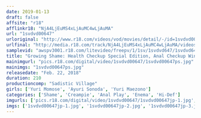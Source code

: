 ```yaml
---
date: 2019-01-13
draft: false
affsite: "r18"
afflinkr18: "NjA4LjEuMS4xLjAuMC4wLjAuMA"
url: "1svdvd00647"
urloriginal: "http://www.r18.com/videos/vod/movies/detail/-/id=1svdvd00647"
urlfinal: "http://media.r18.com/track/NjA4LjEuMS4xLjAuMC4wLjAuMA/videos/vod/movies/detail/-/id=1svdvd00647"
samplevid: "awspv3001.r18.com/litevideo/freepv/1/1sv/1svdvd647/1svdvd647_dmb_w.mp4"
title: "Growing Shame: Health Checkup Special Edition, Anal Checkup Winter 2018"
mainimgurl: "pics.r18.com/digital/video/1svdvd00647/1svdvd00647ps.jpg"
mainimgs: "1svdvd00647ps.jpg"
releasedate: "Feb. 22, 2018"
duration: 210
productioncomp: "Sadistic Village"
girls: ['Yuri Momose', 'Ayuri Sonoda', 'Yuri Maezono']
categories: ['Shame', 'Creampie', 'Anal Play', 'Enema', 'Hi-Def']
imgurls: ['pics.r18.com/digital/video/1svdvd00647/1svdvd00647jp-1.jpg', 'pics.r18.com/digital/video/1svdvd00647/1svdvd00647jp-2.jpg', 'pics.r18.com/digital/video/1svdvd00647/1svdvd00647jp-3.jpg', 'pics.r18.com/digital/video/1svdvd00647/1svdvd00647jp-4.jpg', 'pics.r18.com/digital/video/1svdvd00647/1svdvd00647jp-5.jpg', 'pics.r18.com/digital/video/1svdvd00647/1svdvd00647jp-6.jpg', 'pics.r18.com/digital/video/1svdvd00647/1svdvd00647jp-7.jpg', 'pics.r18.com/digital/video/1svdvd00647/1svdvd00647jp-8.jpg', 'pics.r18.com/digital/video/1svdvd00647/1svdvd00647jp-9.jpg', 'pics.r18.com/digital/video/1svdvd00647/1svdvd00647jp-10.jpg', 'pics.r18.com/digital/video/1svdvd00647/1svdvd00647jp-11.jpg', 'pics.r18.com/digital/video/1svdvd00647/1svdvd00647jp-12.jpg', 'pics.r18.com/digital/video/1svdvd00647/1svdvd00647jp-13.jpg', 'pics.r18.com/digital/video/1svdvd00647/1svdvd00647jp-14.jpg', 'pics.r18.com/digital/video/1svdvd00647/1svdvd00647jp-15.jpg', 'pics.r18.com/digital/video/1svdvd00647/1svdvd00647jp-16.jpg', 'pics.r18.com/digital/video/1svdvd00647/1svdvd00647jp-17.jpg', 'pics.r18.com/digital/video/1svdvd00647/1svdvd00647jp-18.jpg', 'pics.r18.com/digital/video/1svdvd00647/1svdvd00647jp-19.jpg', 'pics.r18.com/digital/video/1svdvd00647/1svdvd00647jp-20.jpg']
imgs: ['1svdvd00647jp-1.jpg', '1svdvd00647jp-2.jpg', '1svdvd00647jp-3.jpg', '1svdvd00647jp-4.jpg', '1svdvd00647jp-5.jpg', '1svdvd00647jp-6.jpg', '1svdvd00647jp-7.jpg', '1svdvd00647jp-8.jpg', '1svdvd00647jp-9.jpg', '1svdvd00647jp-10.jpg', '1svdvd00647jp-11.jpg', '1svdvd00647jp-12.jpg', '1svdvd00647jp-13.jpg', '1svdvd00647jp-14.jpg', '1svdvd00647jp-15.jpg', '1svdvd00647jp-16.jpg', '1svdvd00647jp-17.jpg', '1svdvd00647jp-18.jpg', '1svdvd00647jp-19.jpg', '1svdvd00647jp-20.jpg']
---
```

